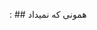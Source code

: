 
















:                                                              ## همونی که نمیداد



